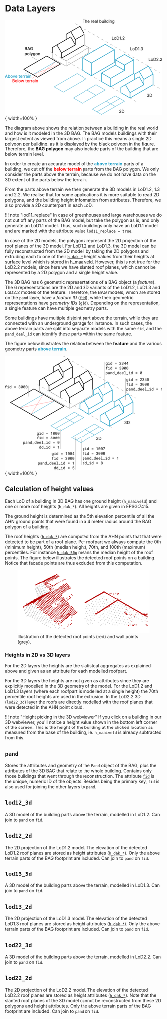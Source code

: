 # Data Layers

![3dbag_layers](../images/3d_bag_layers_en.png){ width=100% }

The diagram above shows the relation between a building in the real world and how is it modeled in the 3D BAG.
The BAG models buildings with their largest extent as viewed from above. In practice this means a single 2D polygon per building, as it is displayed by the black polygon in the figure. Therefore, the **BAG polygon** may also include parts of the building that are below terrain level.

In order to create an accurate model of the <span style="color:#24a1c8ff">**above terrain**</span> parts of a building, we cut off the <span style="color:#ff0000ff">**below terrain**</span> parts from the BAG polygon. We only consider the parts above the terrain, because we do not have data on the 3D extent of the parts below the terrain.

From the parts above terrain we then generate the 3D models in LoD1.2, 1.3 and 2.2. We realise that for some applications it is more suitable to read 2D polygons, and the building height information from attributes. Therefore, we also provide a 2D counterpart in each LoD.

!!! note "lod11_replace"
    In case of greenhouses and large warehouses we do not cut off any parts of the BAG model, but take the polygon as is, and only generate an LoD1.1 model. Thus, such buildings only have an LoD1.1 model and are marked with the attribute value `lod11_replace = true`.

In case of the 2D models, the polygons represent the 2D projection of the roof planes of the 3D model. For LoD1.2 and LoD1.3, the 3D model can be fully reconstructed from the 2D model, by taking the 2D polygons and extruding each to one of their [`h_dak_*`](attributes.md#h_dak_50p) height values from their heights at surface level which is stored in [h_maaiveld](attributes.md#h_maaiveld). However, this is not true for the LoD2.2 models, since here we have slanted roof planes, which cannot be represented by a 2D polygon and a single height value.

The 3D BAG has 6 geometric representations of a BAG object (a *feature*). The 6 representations are the 2D and 3D variants of the LoD1.2, LoD1.3 and LoD2.2 models of the feature. Therefore, the BAG models, which are stored on the `pand` layer, have a *feature ID* ([`fid`](attributes.md#fid)), while their geometric representations have *geometry IDs* ([`gid`](attributes.md#gid)). Depending on the representation, a single feature can have multiple geometry parts.

Some buildings have multiple disjoint part above the terrain, while they are connected with an underground garage for instance. In such cases, the above terrain parts are split into separate models with the same `fid`, and the [`pand_deel_id`](attributes.md#pand_deel_id) can identify these parts within the same feature.

The figure below illustrates the relation between the **feature** and the various geometry parts <span style="color:#24a1c8ff">**above terrain**</span>.

![3dbag_ref](../../../images_common/3d_bag_layers_reference.png){ width=100% }


## Calculation of height values

Each LoD of a building in 3D BAG has one ground height (`h_maaiveld`) and one or more roof heights (`h_dak_*`). All heights are given in EPSG:7415.

The ground height is determined as the 5th elevation percentile of all the AHN ground points that were found in a 4 meter radius around the BAG polygon of a building.

The roof heights ([`h_dak_*`](attributes.md#h_dak_50p)) are computed from the AHN points that that were detected to be part of a roof plane. Per roofpart we always compute the 0th (minimum height), 50th (median height), 70th, and 100th (maximum)  percentiles. For instance [`h_dak_50p`](attributes.md#h_dak_50p) means the median height of the roof points. The figure below illustrates the detected roof points on a building. Notice that facade points are thus excluded from this computation.

<figure>
  <a href="../../../images_common/roof_points.png">
    <img src="../../../images_common/roof_points.png" />
  </a>
  <figcaption>Illustration of the detected roof points (red) and wall points (grey).</figcaption>
</figure>

### Heights in 2D vs 3D layers
For the 2D layers the heights are the statistcal aggregates as explained above and given as an attribute for each modelled roofpart.

For the 3D layers the heights are not given as attributes since they are explicitly modelled in the 3D geometry of the model. For the LoD1.2 and LoD1.3 layers (where each roofpart is modelled at a single height) the 70th percentile roof heights are used in the extrusion. In the LoD2.2 3D (`lod22_3d`) layer the roofs are directly modelled with the roof planes that were detected in the AHN point cloud.

!!! note "Height picking in the 3D webviewer"
    If you click on a building in our 3D webviewer, you'll notice a height value shown in the bottom left corner of the screen. This is the height of the building at the clicked location as measured from the base of the building, ie. `h_maaiveld` is already subtracted from this.

<!-- start layers (DO NOT REMOVE THIS MARKER AND DO NOT EDIT THE TEXT BELOW. SEE README.) -->
## `pand`

Stores the attributes and geometry of the `Pand` object of the BAG, plus the attributes of the 3D BAG that relate to the whole building. Contains only those buildings that went through the reconstruction. The attribute [`fid`](attributes.md#fid) is the unique, numeric ID of the objects. Besides being the primary key, `fid` is also used for joining the other layers to `pand`.


## `lod12_3d`

A 3D model of the building parts above the terrain, modelled in LoD1.2. Can join to `pand` on `fid`.


## `lod12_2d`

The 2D projection of the LoD1.2 model. The elevation of the detected LoD1.2 roof planes are stored as height attributes ([`h_dak_*`](attributes.md#h_dak_50p)). Only the above terrain parts of the BAG footprint are included. Can join to `pand` on `fid`.


## `lod13_3d`

A 3D model of the building parts above the terrain, modelled in LoD1.3. Can join to `pand` on `fid`.


## `lod13_2d`

The 2D projection of the LoD1.3 model. The elevation of the detected LoD1.3 roof planes are stored as height attributes ([`h_dak_*`](attributes.md#h_dak_50p)). Only the above terrain parts of the BAG footprint are included. Can join to `pand` on `fid`.


## `lod22_3d`

A 3D model of the building parts above the terrain, modelled in LoD2.2. Can join to `pand` on `fid`.


## `lod22_2d`

The 2D projection of the LoD2.2 model. The elevation of the detected LoD2.2 roof planes are stored as height attributes ([`h_dak_*`](attributes.md#h_dak_50p)). Note that the slanted roof planes of the 3D model cannot be reconstructed from these 2D polygons and height attributes. Only the above terrain parts of the BAG footprint are included. Can join to `pand` on `fid`.

<!-- end layers (DO NOT REMOVE THIS MARKER) -->
